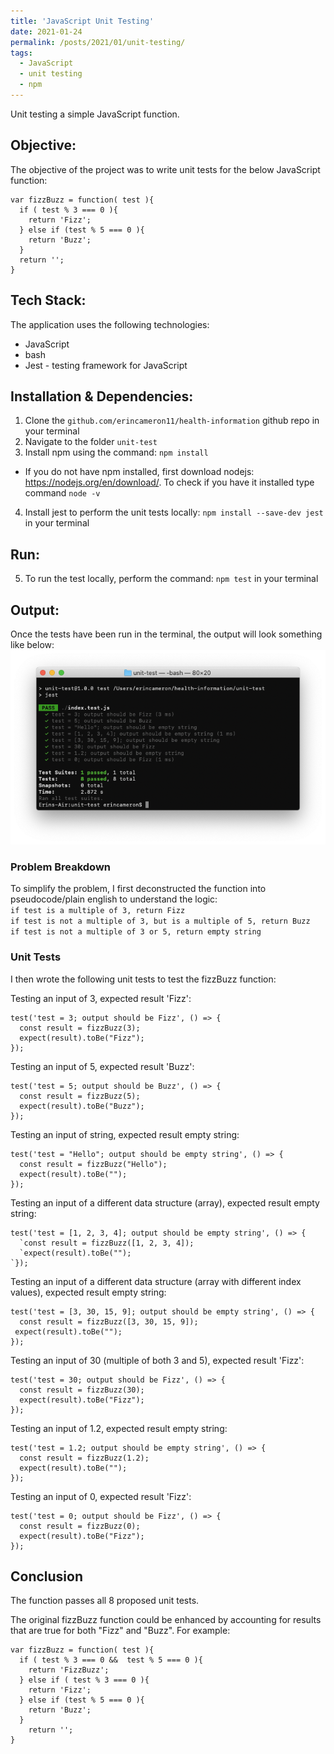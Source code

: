 ```yaml
---
title: 'JavaScript Unit Testing'
date: 2021-01-24
permalink: /posts/2021/01/unit-testing/
tags:
  - JavaScript
  - unit testing
  - npm
---
```


Unit testing a simple JavaScript function.

## Objective:
The objective of the project was to write unit tests for the below JavaScript function: 

```
var fizzBuzz = function( test ){
  if ( test % 3 === 0 ){
    return 'Fizz';
  } else if (test % 5 === 0 ){
    return 'Buzz';
  }
  return '';
}
```


## Tech Stack:
The application uses the following technologies:
* JavaScript
* bash
* Jest - testing framework for JavaScript


## Installation & Dependencies:
1. Clone the `github.com/erincameron11/health-information` github repo in your terminal
2. Navigate to the folder `unit-test`
3. Install npm using the command: `npm install`
  * If you do not have npm installed, first download nodejs: https://nodejs.org/en/download/. To check if you have it installed type command `node -v`
4. Install jest to perform the unit tests locally: `npm install --save-dev jest` in your terminal


## Run:
5. To run the test locally, perform the command: `npm test` in your terminal


## Output:
Once the tests have been run in the terminal, the output will look something like below:
![Unit Test Results](https://raw.githubusercontent.com/erincameron11/erincameron11.github.io/master/images/unit-test.png)

### Problem Breakdown
To simplify the problem, I first deconstructed the function into pseudocode/plain english to understand the logic:   
`if test is a multiple of 3, return Fizz`   
`if test is not a multiple of 3, but is a multiple of 5, return Buzz`   
`if test is not a multiple of 3 or 5, return empty string`   

### Unit Tests
I then wrote the following unit tests to test the fizzBuzz function:


Testing an input of 3, expected result 'Fizz':
```
test('test = 3; output should be Fizz', () => {
  const result = fizzBuzz(3);
  expect(result).toBe("Fizz");
});
```


Testing an input of 5, expected result 'Buzz': 
```
test('test = 5; output should be Buzz', () => {
  const result = fizzBuzz(5);
  expect(result).toBe("Buzz");
});
```


Testing an input of string, expected result empty string:
```
test('test = "Hello"; output should be empty string', () => {
  const result = fizzBuzz("Hello");
  expect(result).toBe("");
});
```  


Testing an input of a different data structure (array), expected result empty string:
```
test('test = [1, 2, 3, 4]; output should be empty string', () => {
  `const result = fizzBuzz([1, 2, 3, 4]);
  `expect(result).toBe("");
`});
```


Testing an input of a different data structure (array with different index values), expected result empty string:
```
test('test = [3, 30, 15, 9]; output should be empty string', () => {
  const result = fizzBuzz([3, 30, 15, 9]);
 expect(result).toBe("");
});
```


Testing an input of 30 (multiple of both 3 and 5), expected result 'Fizz':
```
test('test = 30; output should be Fizz', () => {
  const result = fizzBuzz(30);
  expect(result).toBe("Fizz");
});
```


Testing an input of 1.2, expected result empty string:
```
test('test = 1.2; output should be empty string', () => {
  const result = fizzBuzz(1.2);
  expect(result).toBe("");
});
```


Testing an input of 0, expected result 'Fizz':
```
test('test = 0; output should be Fizz', () => {
  const result = fizzBuzz(0);
  expect(result).toBe("Fizz");
});
```


## Conclusion
The function passes all 8 proposed unit tests.

The original fizzBuzz function could be enhanced by accounting for results that are true for both "Fizz" and "Buzz". For example:

```
var fizzBuzz = function( test ){
  if ( test % 3 === 0 &&  test % 5 === 0 ){
    return 'FizzBuzz';
  } else if ( test % 3 === 0 ){
    return 'Fizz';
  } else if (test % 5 === 0 ){
    return 'Buzz';
  }
    return '';
}
```